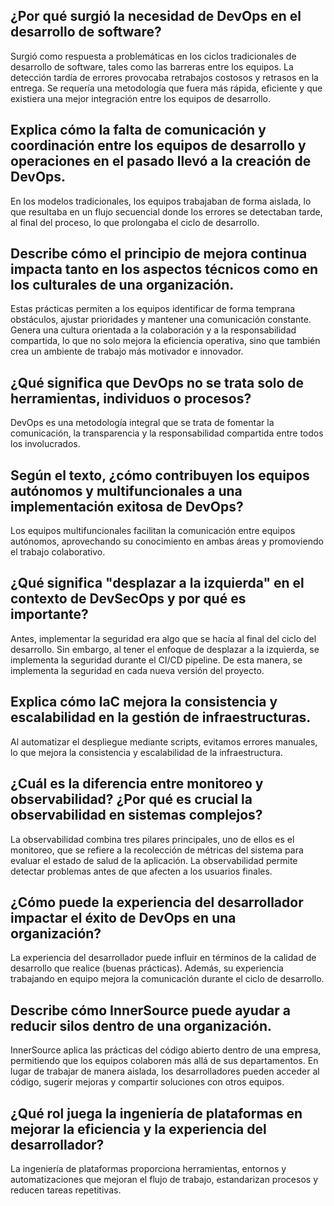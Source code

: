 ## ¿Por qué surgió la necesidad de DevOps en el desarrollo de software?

Surgió como respuesta a problemáticas en los ciclos tradicionales de desarrollo de software, tales como las barreras entre los equipos. La detección tardía de errores provocaba retrabajos costosos y retrasos en la entrega. Se requería una metodología que fuera más rápida, eficiente y que existiera una mejor integración entre los equipos de desarrollo.

## Explica cómo la falta de comunicación y coordinación entre los equipos de desarrollo y operaciones en el pasado llevó a la creación de DevOps.

En los modelos tradicionales, los equipos trabajaban de forma aislada, lo que resultaba en un flujo secuencial donde los errores se detectaban tarde, al final del proceso, lo que prolongaba el ciclo de desarrollo.

## Describe cómo el principio de mejora continua impacta tanto en los aspectos técnicos como en los culturales de una organización.

Estas prácticas permiten a los equipos identificar de forma temprana obstáculos, ajustar prioridades y mantener una comunicación constante. Genera una cultura orientada a la colaboración y a la responsabilidad compartida, lo que no solo mejora la eficiencia operativa, sino que también crea un ambiente de trabajo más motivador e innovador.

## ¿Qué significa que DevOps no se trata solo de herramientas, individuos o procesos?

DevOps es una metodología integral que se trata de fomentar la comunicación, la transparencia y la responsabilidad compartida entre todos los involucrados.

## Según el texto, ¿cómo contribuyen los equipos autónomos y multifuncionales a una implementación exitosa de DevOps?

Los equipos multifuncionales facilitan la comunicación entre equipos autónomos, aprovechando su conocimiento en ambas áreas y promoviendo el trabajo colaborativo.

## ¿Qué significa "desplazar a la izquierda" en el contexto de DevSecOps y por qué es importante?

Antes, implementar la seguridad era algo que se hacía al final del ciclo del desarrollo. Sin embargo, al tener el enfoque de desplazar a la izquierda, se implementa la seguridad durante el CI/CD pipeline. De esta manera, se implementa la seguridad en cada nueva versión del proyecto.

## Explica cómo IaC mejora la consistencia y escalabilidad en la gestión de infraestructuras.

Al automatizar el despliegue mediante scripts, evitamos errores manuales, lo que mejora la consistencia y escalabilidad de la infraestructura.

## ¿Cuál es la diferencia entre monitoreo y observabilidad? ¿Por qué es crucial la observabilidad en sistemas complejos?

La observabilidad combina tres pilares principales, uno de ellos es el monitoreo, que se refiere a la recolección de métricas del sistema para evaluar el estado de salud de la aplicación. La observabilidad permite detectar problemas antes de que afecten a los usuarios finales.

## ¿Cómo puede la experiencia del desarrollador impactar el éxito de DevOps en una organización?

La experiencia del desarrollador puede influir en términos de la calidad de desarrollo que realice (buenas prácticas). Además, su experiencia trabajando en equipo mejora la comunicación durante el ciclo de desarrollo.

## Describe cómo InnerSource puede ayudar a reducir silos dentro de una organización.

InnerSource aplica las prácticas del código abierto dentro de una empresa, permitiendo que los equipos colaboren más allá de sus departamentos. En lugar de trabajar de manera aislada, los desarrolladores pueden acceder al código, sugerir mejoras y compartir soluciones con otros equipos.

## ¿Qué rol juega la ingeniería de plataformas en mejorar la eficiencia y la experiencia del desarrollador?

La ingeniería de plataformas proporciona herramientas, entornos y automatizaciones que mejoran el flujo de trabajo, estandarizan procesos y reducen tareas repetitivas.